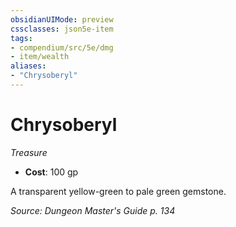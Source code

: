 ```yaml
---
obsidianUIMode: preview
cssclasses: json5e-item
tags:
- compendium/src/5e/dmg
- item/wealth
aliases: 
- "Chrysoberyl"
---
```

# Chrysoberyl
*Treasure*  

- **Cost**: 100 gp

A transparent yellow-green to pale green gemstone.

*Source: Dungeon Master's Guide p. 134*